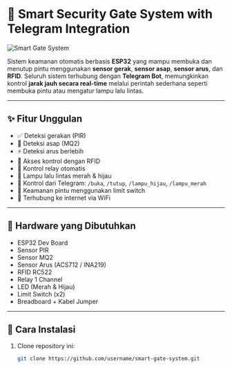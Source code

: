 # 🚨 Smart Security Gate System with Telegram Integration

![Smart Gate System](https://www.example.com/your_image.jpg)

Sistem keamanan otomatis berbasis **ESP32** yang mampu membuka dan menutup pintu menggunakan **sensor gerak**, **sensor asap**, **sensor arus**, dan **RFID**. Seluruh sistem terhubung dengan **Telegram Bot**, memungkinkan kontrol **jarak jauh secara real-time** melalui perintah sederhana seperti membuka pintu atau mengatur lampu lalu lintas.

---

## ✨ Fitur Unggulan

- ✅ Deteksi gerakan (PIR)
- 🚬 Deteksi asap (MQ2)
- ⚡ Deteksi arus berlebih
- 🪪 Akses kontrol dengan RFID
- 🔁 Kontrol relay otomatis
- 🚦 Lampu lalu lintas merah & hijau
- 💬 Kontrol dari Telegram: `/buka`, `/tutup`, `/lampu_hijau`, `/lampu_merah`
- 🔐 Keamanan pintu menggunakan limit switch
- 📡 Terhubung ke internet via WiFi

---

## 🔧 Hardware yang Dibutuhkan

- ESP32 Dev Board
- Sensor PIR
- Sensor MQ2
- Sensor Arus (ACS712 / INA219)
- RFID RC522
- Relay 1 Channel
- LED (Merah & Hijau)
- Limit Switch (x2)
- Breadboard + Kabel Jumper

---

## 🚀 Cara Instalasi

1. Clone repository ini:
   ```bash
   git clone https://github.com/username/smart-gate-system.git
